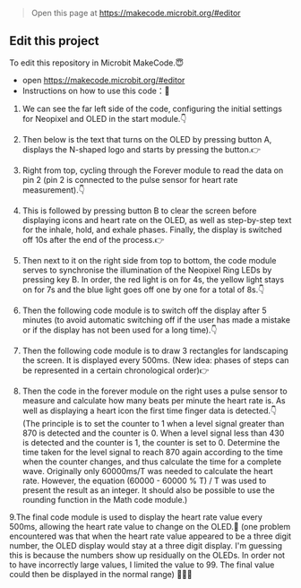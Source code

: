 
> Open this page at https://makecode.microbit.org/#editor

## Edit this project


To edit this repository in Microbit MakeCode.😇


* open https://makecode.microbit.org/#editor
* Instructions on how to use this code：💭
1. We can see the far left side of the code, configuring the initial settings for Neopixel and OLED in the start module.👇
   
2. Then below is the text that turns on the OLED by pressing button A, displays the N-shaped logo and starts by pressing the button.👉
   
3. Right from top, cycling through the Forever module to read the data on pin 2 (pin 2 is connected to the pulse sensor for heart rate measurement).👇
 
4. This is followed by pressing button B to clear the screen before displaying icons and heart rate on the OLED, as well as step-by-step text for the inhale, hold, and exhale phases. Finally, the display is switched off 10s after the end of the process.👉
   
5. Then next to it on the right side from top to bottom, the code module serves to synchronise the illumination of the Neopixel Ring LEDs by pressing key B. In order, the red light is on for 4s, the yellow light stays on for 7s and the blue light goes off one by one for a total of 8s.👇
 
6. Then the following code module is to switch off the display after 5 minutes (to avoid automatic switching off if the user has made a mistake or if the display has not been used for a long time).👇
   
7. Then the following code module is to draw 3 rectangles for landscaping the screen. It is displayed every 500ms. (New idea: phases of steps can be represented in a certain chronological order)👉
   
8. Then the code in the forever module on the right uses a pulse sensor to measure and calculate how many beats per minute the heart rate is. As well as displaying a heart icon the first time finger data is detected.👇
(The principle is to set the counter to 1 when a level signal greater than 870 is detected and the counter is 0. When a level signal less than 430 is detected and the counter is 1, the counter is set to 0. Determine the time taken for the level signal to reach 870 again according to the time when the counter changes, and thus calculate the time for a complete wave. Originally only 60000ms/T was needed to calculate the heart rate. However, the equation (60000 - 60000 % T) / T was used to present the result as an integer. It should also be possible to use the rounding function in the Math code module.)

9.The final code module is used to display the heart rate value every 500ms, allowing the heart rate value to change on the OLED.💛
(one problem encountered was that when the heart rate value appeared to be a three digit number, the OLED display would stay at a three digit display. I'm guessing this is because the numbers show up residually on the OLEDs. In order not to have incorrectly large values, I limited the value to 99. The final value could then be displayed in the normal range)
💚💛🧡




